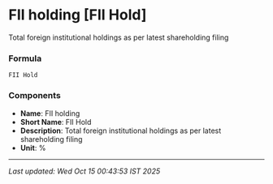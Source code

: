 # FII holding [FII Hold]
Total foreign institutional holdings as per latest shareholding filing

### Formula
```text
FII Hold
```


### Components
- **Name**: FII holding
- **Short Name**: FII Hold
- **Description**: Total foreign institutional holdings as per latest shareholding filing
- **Unit**: %

---
*Last updated: Wed Oct 15 00:43:53 IST 2025*
